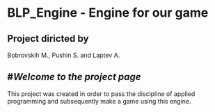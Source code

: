 # BLP_Engine - Engine for our game

Project diricted by
--------------------
Bobrovskih M., Pushin S. and Laptev A.

 #*Welcome to the project page*
 ------------------
This project was created in order to pass the discipline of applied programming and subsequently make a game using this engine.
